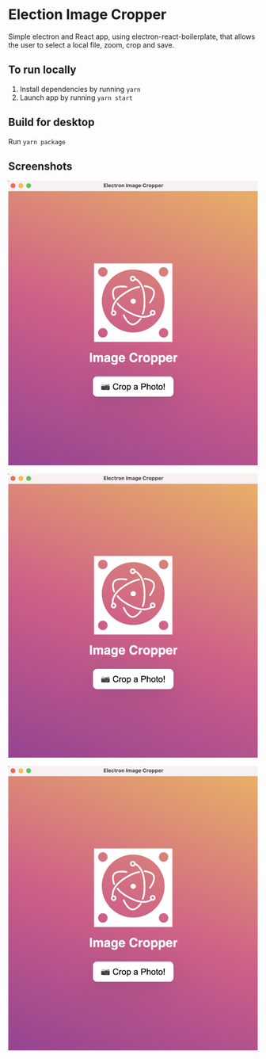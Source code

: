 # Election Image Cropper

Simple electron and React app, using electron-react-boilerplate, that allows the user to select a local file, zoom, crop and save.

## To run locally

1. Install dependencies by running `yarn`
2. Launch app by running `yarn start`

## Build for desktop

Run `yarn package`

## Screenshots

![Homepage](https://raw.githubusercontent.com/dboudet/electron-image-cropper/master/assets/screenshot-homepage.png 'Homepage')

![Image Selection](https://raw.githubusercontent.com/dboudet/electron-image-cropper/master/assets/screenshot-homepage.png 'Homepage')

![Cropping Your Image](https://raw.githubusercontent.com/dboudet/electron-image-cropper/master/assets/screenshot-homepage.png 'Homepage')
